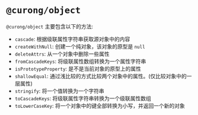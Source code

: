 # `@curong/object`


`@curong/object` 主要包含以下的方法:

- `cascade`: 根据级联属性字符串获取源对象中的内容
- `createWithNull`: 创建一个纯对象，该对象的原型是 `null`
- `deleteAttrs`: 从一个对象中删除一些属性
- `fromCascadeKeys`: 将级联属性数组转换为一个属性字符串
- `isPrototypeProperty`: 是不是当前对象的原型上的属性
- `shallowEqual`: 通过浅比较的方式比较两个对象中的属性。(仅比较对象中的一层属性)
- `stringify`: 将一个值转换为一个字符串
- `toCascadeKeys`: 将级联属性字符串转换为一个级联属性数组
- `toLowerCaseKey`: 将一个对象中的键全部转换为小写，并返回一个新的对象
